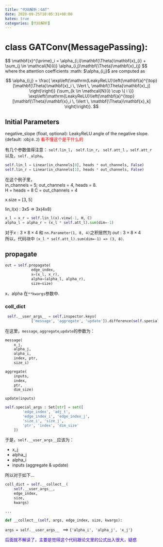 ```yaml
---
title: "代码解析：GAT"
date: 2020-09-25T10:05:31+08:00
katex: true
categories: [代码解析]
---
```


# class GATConv(MessagePassing):

<div>
$$
\mathbf{x}^{\prime}_i = \alpha_{i,i}\mathbf{\Theta}\mathbf{x}_{i} +
        \sum_{j \in \mathcal{N}(i)} \alpha_{i,j}\mathbf{\Theta}\mathbf{x}_{j}
$$
</div>
where the attention coefficients :math: $\alpha_{i,j}$ are computed as

$$
\alpha_{i,j} =
        \frac{
        \exp\left(\mathrm{LeakyReLU}\left(\mathbf{a}^{\top}
        [\mathbf{\Theta}\mathbf{x}_i \, \Vert \, \mathbf{\Theta}\mathbf{x}_j]
        \right)\right)}
        {\sum_{k \in \mathcal{N}(i) \cup \{ i \}}
        \exp\left(\mathrm{LeakyReLU}\left(\mathbf{a}^{\top}
        [\mathbf{\Theta}\mathbf{x}_i \, \Vert \, \mathbf{\Theta}\mathbf{x}_k]
        \right)\right)}.
$$


## Initial Parameters

 negative_slope (float, optional): LeakyReLU angle of the negative slope. (default: :obj:`0.2`)
<font color="red">看不懂这个是干什么的</font>

有几个参数值得注意：
`self.lin_l`， `self.lin_r`， `self.att_l` ，`self.att_r`  
以及，`self._alpha`。

```python
self.lin_l = Linear(in_channels[0], heads * out_channels, False)
self.lin_r = Linear(in_channels[1], heads * out_channels, False)
```

在这个例子里，  
in_channels = 5; out_channels = 4, heads = 8.  
H = heads = 8
C = out_channels = 4

x.size = [3, 5]

lin_l(x) : 3x5 => 3x(4x8)

```python
x_l = x_r = self.lin_l(x).view(-1, H, C)
alpha_l = alpha_r = (x_l * self.att_l).sum(dim=-1)
```

对于$x: 3\times 8 \times 4$ 和 `nn.Parameter(1, 8, 4)`之积居然为 $out: 3\times 8 \times 4$   
所以，代码块中 `(x_l * self.att_l).sum(dim=-1) => (3, 8)`. 

## propagate

```python
out = self.propagate(
            edge_index, 
            x=(x_l, x_r), 
            alpha=(alpha_l, alpha_r), 
            size=size)
```
 x、alpha 在`**kwargs`参数中.

### coll_dict

```python
 self.__user_args__ = self.inspector.keys(
            ['message', 'aggregate', 'update']).difference(self.special_args)
```
在这里，`message`, `aggregate`,`update`的参数为：
```python
message( 
    x_j, 
    alpha_j, 
    alpha_i,
    index, ptr,
    size_i)
```
```python
aggregate(
    inputs, 
    index,
    ptr,
    dim_size)
```
```python
update(inputs)
```

```python
self.special_args : Set[str] = set([
        'edge_index', 'adj_t', 
        'edge_index_i', 'edge_index_j', 
        'size_i', 'size_j', 
        'ptr', 'index', 'dim_size'
    ])
```

于是，` self.__user_args__ `应该为：
- x_j
- alpha_j
- alpha_i
- inputs (aggregate & update)

所以对于如下...
```python
coll_dict = self.__collect__(
    self.__user_args__, 
    edge_index, 
    size,
    kwargs)

...

def __collect__(self, args, edge_index, size, kwargs):

```

`args = self.__user_args__ ` ==> `{'alpha_i', 'alpha_j', 'x_j'}`


<font color="#3300CC">后面就不解读了，主要是觉得这个代码跟论文里的公式出入很大，疑惑</font>